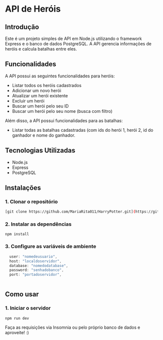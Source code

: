 # API de Heróis

## Introdução

Este é um projeto simples de API em Node.js utilizando o framework Express e o banco de dados PostgreSQL. A API gerencia informações de heróis e calcula batalhas entre eles.

## Funcionalidades

A API possui as seguintes funcionalidades para heróis:

* Listar todos os heróis cadastrados
* Adicionar um novo herói
* Atualizar um herói existente
* Excluir um herói
* Buscar um herói pelo seu ID
* Buscar um herói pelo seu nome (busca com filtro)

Além disso, a API possui funcionalidades para as batalhas:

* Listar todas as batalhas cadastradas (com ids do herói 1, herói 2, id do ganhador e nome do ganhador.

## Tecnologias Utilizadas

* Node.js
* Express
* PostgreSQL

## Instalações

### 1. Clonar o repositório

```bash
[git clone https://github.com/MariaRita011/HarryPotter.git](https://github.com/MariaRita011/Heroes.git)
```

### 2. Instalar as dependências

```terminal
npm install
```

### 3. Configure as variáveis de ambiente

```javascript
  user: "nomedeusuario",
  host: "localdoservidor",
  database: "nomedodatabase",
  password: "senhadobanco",
  port: "portadoservidor",
  
```

## Como usar
### 1. Iniciar o servidor

```terminal
npm run dev
```

Faça as requisições via Insomnia ou pelo próprio banco de dados e aproveite! :)
